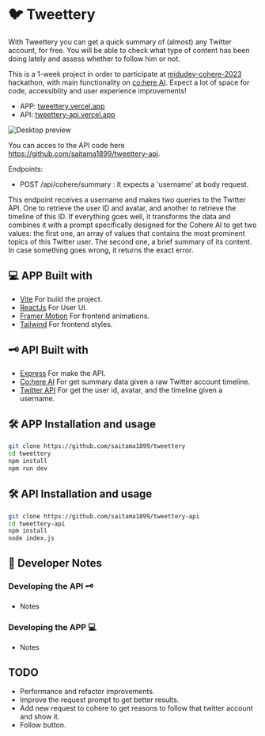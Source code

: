 # 🐦 Tweettery

With Tweettery you can get a quick summary of (almost) any Twitter account, for free. You will be able to check what type of content has been doing lately and assess whether to follow him or not.

This is a 1-week project in order to participate at  [midudev-cohere-2023](https://github.com/topics/midudev-cohere-2023) hackathon, with main functionality on [co:here AI](https://cohere.ai/). Expect a lot of space for code, accessiblity and user experience improvements!

- APP: [tweettery.vercel.app](https://tweettery.vercel.app)
- API: [tweettery-api.vercel.app](https://tweettery-api.vercel.app)

![Desktop preview](screen.PNG)

You can acces to the API code here https://github.com/saitama1899/tweettery-api. 

Endpoints:
- POST /api/cohere/summary : It expects a 'username' at body request.

This endpoint receives a username and makes two queries to the Twitter API. One to retrieve the user ID and avatar, and another to retrieve the timeline of this ID. If everything goes well, it transforms the data and combines it with a prompt specifically designed for the Cohere AI to get two values: the first one, an array of values that contains the most prominent topics of this Twitter user. The second one, a brief summary of its content. In case something goes wrong, it returns the exact error.

## 💻 APP Built with
- [Vite](https://vitejs.dev/) For build the project.
- [ReactJs](https://es.reactjs.org/) For User UI.
- [Framer Motion](https://www.framer.com/motion/) For frontend animations.
- [Tailwind](https://tailwindcss.com) For frontend styles.

## 🗝 API Built with
- [Express](https://expressjs.com/es/) For make the API.
- [Co:here AI](https://cohere.ai/) For get summary data given a raw Twitter account timeline.
- [Twitter API](https://developer.twitter.com/en/docs/twitter-api) For get the user id, avatar, and the timeline given a username.

## 🛠️ APP Installation and usage
```bash
git clone https://github.com/saitama1899/tweettery
cd tweettery
npm install
npm run dev
```

## 🛠️ API Installation and usage
```bash
git clone https://github.com/saitama1899/tweettery-api
cd tweettery-api
npm install
node index.js
```

## 📑 Developer Notes

### Developing the API 🗝
- Notes 
### Developing the APP 💻
- Notes

## TODO
- Performance and refactor improvements.
- Improve the request prompt to get better results.
- Add new request to cohere to get reasons to follow that twitter account and show it.
- Follow button.
